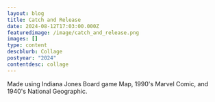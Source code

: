 ```yaml
---
layout: blog
title: Catch and Release
date: 2024-08-12T17:03:00.000Z
featuredimage: /image/catch_and_release.png
images: []
type: content
descblurb: Collage
postyear: "2024"
contentdesc: collage
---
```

Made using Indiana Jones Board game Map, 1990's Marvel Comic, and 1940's National Geographic.
